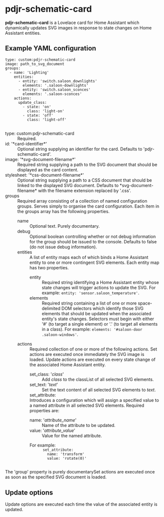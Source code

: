 # pdjr-schematic-card

**pdjr-schematic-card** is a Lovelace card for Home Assistant which
dynamically updates SVG images in response to state changes on Home
Assistant entities.

## Example YAML configuration
```
type: custom:pdjr-schematic-card
image: path_to_svg_document
groups:
  - name: 'Lighting'
    entities:
      - entity: 'switch.saloon_downlights'
        elements: '.saloon-downlights'
      - entity: 'switch.saloon_sconces'
        elements: '.saloon-sconces'
    actions:
      update_class:
        - state: 'on'
          class: 'light-on'
        - state: 'off'
          class: 'light-off'
```
##  
<dl>
  <dt>type: custom:pdjr-schematic-card</dt>
  <dd>
  Required.
  </dd>
  <dt>id: '*card-identifier*'
  <dd>
  Optional string supplying an identifier for the card.
  Defaults to 'pdjr-schematic-card'.
  </dd>
  <dt>image: '*svg-document-filename*'</dt>
  <dd>
  Required string supplying a path to the SVG document that should be
  displayed as the card content.
  </dd>
  <dt>stylesheet: '*css-document-filename*'</dt>
  <dd>
  Optional string supplying a path to a CSS document that should be
  linked to the displayed SVG document.
  Defaults to *svg-document-filename* with the filename extension
  replaced by '.css'.
  </dd>
  <dt>groups<dt>
  <dd>
  Required array consisting of a collection of named configuration groups.
  Serves simply to organise the card configuration.
  Each item in the groups array has the following properties.
  <dl>
    <dt>name</dt>
    <dd>
    Optional text. Purely documentary.
    </dd>
    <dt>debug</dt>
    <dd>
    Optional boolean controlling whether or not debug information for
    the group should be issued to the console.
    Defaults to false (do not issue debug information).
    </dd>
    <dt>entities</dt>
    <dd>
    A list of entity maps each of which binds a Home Assistant entity
    to one or more contingent SVG elements.
    Each entity map has two properties.
    <dl>
      <dt>entity</dt>
      <dd>
      Required string identifying a Home Assistant entity whose state
      changes will trigger actions to update the SVG.
      For example: <code>entity: 'sensor.saloon_temperature'</code>.
      </dd>
      <dt>elements</dt>
      <dd>
      Required string containing a list of one or more space-delimited
      DOM selectors which identify those SVG elements that should be
      updated when the associated entity's state changes.
      Selectors must begin with either '#' (to target a single element)
      or '.' (to target all elements in a class).
      For example: <code>elements: '#saloon-door .saloon-windows'</code>.
      </dd>
    </dl>
    </dd>
    <dt>actions</dt>
    <dd>
    Required collection of one or more of the following actions.
    Set actions are executed once immediately the SVG image is loaded.
    Update actions are executed on every state change of the associated
    Home Assistant entity.
    <dl>
      <dt>set_class: '<em>class</em>'</dt>
      <dd>
      Add <em>class</em> to the classList of all selected SVG elements. 
      </dd>
      <dt>set_text: '<em>text</em>'</dt>
      <dd>
      Set the text content of all selected SVG elements to <em>text</em>.
      </dd>
      <dt>set_attribute:</dt>
      Introduces a configuration which will assign a specified value to
      a named attribute in all selected SVG elements.
      Required properties are:
      <dl>
        <dt>name: '<em>attribute_name</em>'
        <dd>
        Name of the attribute to be updated.
        </dd>
        <dt>value: '<em>attribute_value</em>'
        <dd>
        Value for the named attribute.
        </dd>
      </dl>
      For example:
      <code>
      set_attribute:
        name: 'transform'
        value: 'rotate(0)'
      </code>
    </dl>
    </dd>
  </dl>
  </dd> 
The 'group' property is purely documentarySet actions are executed once as soon as the specified SVG document is
loaded.

## Update options
Update options are executed each time the value of the associated
entity is updated.
